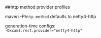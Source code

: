 ##http method provider profiles


maven -P`http method` defaults to netty4-http  

generation-time configs:         
` -Dxcaml.rest.provider="netty4-http"               `
       